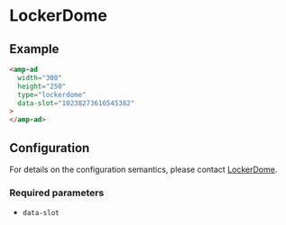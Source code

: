 <!---
Copyright 2017 The AMP HTML Authors. All Rights Reserved.

Licensed under the Apache License, Version 2.0 (the "License");
you may not use this file except in compliance with the License.
You may obtain a copy of the License at

      http://www.apache.org/licenses/LICENSE-2.0

Unless required by applicable law or agreed to in writing, software
distributed under the License is distributed on an "AS-IS" BASIS,
WITHOUT WARRANTIES OR CONDITIONS OF ANY KIND, either express or implied.
See the License for the specific language governing permissions and
limitations under the License.
-->

# LockerDome

## Example

```html
<amp-ad
  width="300"
  height="250"
  type="lockerdome"
  data-slot="10238273616545382"
>
</amp-ad>
```

## Configuration

For details on the configuration semantics, please contact [LockerDome](https://lockerdome.com).

### Required parameters

-   `data-slot`
